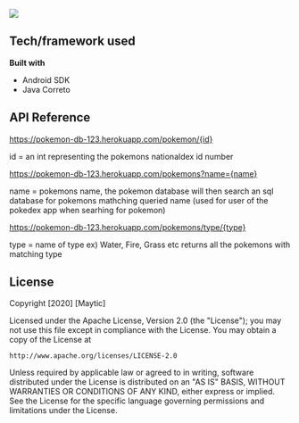 ![](https://storage.googleapis.com/staging.pokemondatabase-86124.appspot.com/github%20images/pokedex.png?raw=true)

## Tech/framework used
<b>Built with</b>
- Android SDK
- Java Correto

## API Reference
https://pokemon-db-123.herokuapp.com/pokemon/{id}

id = an int representing the pokemons nationaldex id number

https://pokemon-db-123.herokuapp.com/pokemons?name={name}

name = pokemons name, the pokemon database will then search an sql database for pokemons mathching queried name 
(used for user of the pokedex app when searhing for pokemon)

https://pokemon-db-123.herokuapp.com/pokemons/type/{type}

type = name of type ex) Water, Fire, Grass etc 
returns all the pokemons with matching type 

## License
Copyright [2020] [Maytic]

Licensed under the Apache License, Version 2.0 (the "License");
you may not use this file except in compliance with the License.
You may obtain a copy of the License at

    http://www.apache.org/licenses/LICENSE-2.0

Unless required by applicable law or agreed to in writing, software
distributed under the License is distributed on an "AS IS" BASIS,
WITHOUT WARRANTIES OR CONDITIONS OF ANY KIND, either express or implied.
See the License for the specific language governing permissions and
limitations under the License.
